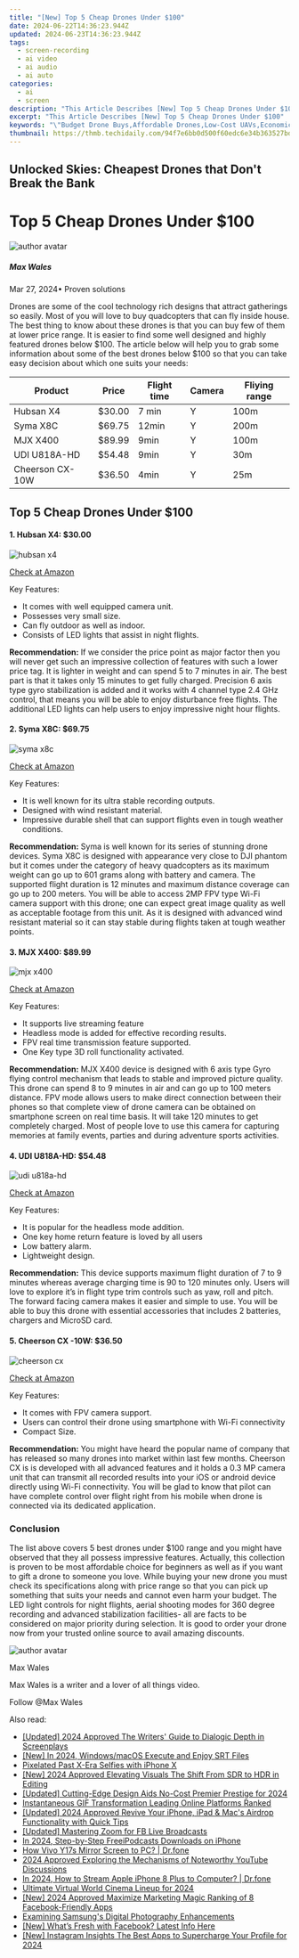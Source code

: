 ```yaml
---
title: "[New] Top 5 Cheap Drones Under $100"
date: 2024-06-22T14:36:23.944Z
updated: 2024-06-23T14:36:23.944Z
tags: 
  - screen-recording
  - ai video
  - ai audio
  - ai auto
categories: 
  - ai
  - screen
description: "This Article Describes [New] Top 5 Cheap Drones Under $100"
excerpt: "This Article Describes [New] Top 5 Cheap Drones Under $100"
keywords: "\"Budget Drone Buys,Affordable Drones,Low-Cost UAVs,Economical Drone Options,Mini Drones $90-$100,Cheap Aerial Cameras,Discounted FPV Systems\""
thumbnail: https://thmb.techidaily.com/94f7e6bb0d500f60edc6e34b363527bd47bbfffa481cdc60b824492075830e06.jpg
---
```


## Unlocked Skies: Cheapest Drones that Don't Break the Bank

# Top 5 Cheap Drones Under $100

![author avatar](https://images.wondershare.com/filmora/article-images/max-wales-author.jpg)

##### Max Wales

 Mar 27, 2024• Proven solutions

 Drones are some of the cool technology rich designs that attract gatherings so easily. Most of you will love to buy quadcopters that can fly inside house. The best thing to know about these drones is that you can buy few of them at lower price range. It is easier to find some well designed and highly featured drones below $100\. The article below will help you to grab some information about some of the best drones below $100 so that you can take easy decision about which one suits your needs:

| Product         | Price  | Flight time | Camera | Fliying range |
| --------------- | ------ | ----------- | ------ | ------------- |
| Hubsan X4       | $30.00 | 7 min       | Y      | 100m          |
| Syma X8C        | $69.75 | 12min       | Y      | 200m          |
| MJX X400        | $89.99 | 9min        | Y      | 100m          |
| UDI U818A-HD    | $54.48 | 9min        | Y      | 30m           |
| Cheerson CX-10W | $36.50 | 4min        | Y      | 25m           |

## Top 5 Cheap Drones Under $100

#### 1\. Hubsan X4: $30.00

![hubsan x4](https://images.wondershare.com/filmora/article-images/hubsan-x4.jpg)

[Check at Amazon](https://www.amazon.com/gp/product/B00IZC6C8E/ref=as%5Fli%5Ftl?ie=UTF8&tag=vs-flora-20&camp=1789&creative=9325&linkCode=as2&creativeASIN=B00IZC6C8E&linkId=6e947c2969fe9c7c476e5c5356605e8b)

 Key Features:

* It comes with well equipped camera unit.
* Possesses very small size.
* Can fly outdoor as well as indoor.
* Consists of LED lights that assist in night flights.

**Recommendation:** If we consider the price point as major factor then you will never get such an impressive collection of features with such a lower price tag. It is lighter in weight and can spend 5 to 7 minutes in air. The best part is that it takes only 15 minutes to get fully charged. Precision 6 axis type gyro stabilization is added and it works with 4 channel type 2.4 GHz control, that means you will be able to enjoy disturbance free flights. The additional LED lights can help users to enjoy impressive night hour flights.

#### 2\. Syma X8C: $69.75

![syma x8c](https://images.wondershare.com/filmora/article-images/syma-x8c.jpg)

[Check at Amazon](https://www.amazon.com/gp/product/B00VQVO6W0/ref=as%5Fli%5Ftl?ie=UTF8&tag=vs-flora-20&camp=1789&creative=9325&linkCode=as2&creativeASIN=B00VQVO6W0&linkId=b8805debdd93341af90869c79312aa11)

 Key Features:

* It is well known for its ultra stable recording outputs.
* Designed with wind resistant material.
* Impressive durable shell that can support flights even in tough weather conditions.

**Recommendation:** Syma is well known for its series of stunning drone devices. Syma X8C is designed with appearance very close to DJI phantom but it comes under the category of heavy quadcopters as its maximum weight can go up to 601 grams along with battery and camera. The supported flight duration is 12 minutes and maximum distance coverage can go up to 200 meters. You will be able to access 2MP FPV type Wi-Fi camera support with this drone; one can expect great image quality as well as acceptable footage from this unit. As it is designed with advanced wind resistant material so it can stay stable during flights taken at tough weather points.

#### 3\. MJX X400: $89.99

![mjx x400](https://images.wondershare.com/filmora/article-images/mjx-x400.jpg)

[Check at Amazon](https://www.amazon.com/gp/product/B01AWBEGJ2/ref=as%5Fli%5Ftl?ie=UTF8&tag=vs-flora-20&camp=1789&creative=9325&linkCode=as2&creativeASIN=B01AWBEGJ2&linkId=21b26bd746a43597f4921aa39f7159f8)

 Key Features:

* It supports live streaming feature
* Headless mode is added for effective recording results.
* FPV real time transmission feature supported.
* One Key type 3D roll functionality activated.

**Recommendation:** MJX X400 device is designed with 6 axis type Gyro flying control mechanism that leads to stable and improved picture quality. This drone can spend 8 to 9 minutes in air and can go up to 100 meters distance. FPV mode allows users to make direct connection between their phones so that complete view of drone camera can be obtained on smartphone screen on real time basis. It will take 120 minutes to get completely charged. Most of people love to use this camera for capturing memories at family events, parties and during adventure sports activities.

#### 4\. UDI U818A-HD: $54.48

![udi u818a-hd](https://images.wondershare.com/filmora/article-images/udi-u81a.jpg)

[Check at Amazon](https://www.amazon.com/gp/product/B0108UXWK6/ref=as%5Fli%5Ftl?ie=UTF8&tag=vs-flora-20&camp=1789&creative=9325&linkCode=as2&creativeASIN=B0108UXWK6&linkId=a82a0c95031a1feeb0d157b675f10c8e)

 Key Features:

* It is popular for the headless mode addition.
* One key home return feature is loved by all users
* Low battery alarm.
* Lightweight design.

**Recommendation:** This device supports maximum flight duration of 7 to 9 minutes whereas average charging time is 90 to 120 minutes only. Users will love to explore it’s in flight type trim controls such as yaw, roll and pitch. The forward facing camera makes it easier and simple to use. You will be able to buy this drone with essential accessories that includes 2 batteries, chargers and MicroSD card.

#### 5\. Cheerson CX -10W: $36.50

![cheerson cx](https://images.wondershare.com/filmora/article-images/cheerson-cx.jpg)

[Check at Amazon](https://www.amazon.com/gp/product/B00KXZC762/ref=as%5Fli%5Ftl?ie=UTF8&tag=vs-flora-20&camp=1789&creative=9325&linkCode=as2&creativeASIN=B00KXZC762&linkId=625321c8d08a4d384e95a6d35b24159a)

 Key Features:

* It comes with FPV camera support.
* Users can control their drone using smartphone with Wi-Fi connectivity
* Compact Size.

**Recommendation:** You might have heard the popular name of company that has released so many drones into market within last few months. Cheerson CX is is developed with all advanced features and it holds a 0.3 MP camera unit that can transmit all recorded results into your iOS or android device directly using Wi-Fi connectivity. You will be glad to know that pilot can have complete control over flight right from his mobile when drone is connected via its dedicated application.

### Conclusion

 The list above covers 5 best drones under $100 range and you might have observed that they all possess impressive features. Actually, this collection is proven to be most affordable choice for beginners as well as if you want to gift a drone to someone you love. While buying your new drone you must check its specifications along with price range so that you can pick up something that suits your needs and cannot even harm your budget. The LED light controls for night flights, aerial shooting modes for 360 degree recording and advanced stabilization facilities- all are facts to be considered on major priority during selection. It is good to order your drone now from your trusted online source to avail amazing discounts.

![author avatar](https://images.wondershare.com/filmora/article-images/max-wales-author.jpg)

Max Wales

Max Wales is a writer and a lover of all things video.

Follow @Max Wales


<ins class="adsbygoogle"
     style="display:block"
     data-ad-format="autorelaxed"
     data-ad-client="ca-pub-7571918770474297"
     data-ad-slot="1223367746"></ins>



<ins class="adsbygoogle"
     style="display:block"
     data-ad-client="ca-pub-7571918770474297"
     data-ad-slot="8358498916"
     data-ad-format="auto"
     data-full-width-responsive="true"></ins>


<span class="atpl-alsoreadstyle">Also read:</span>
<div><ul>
<li><a href="https://fox-glue.techidaily.com/updated-2024-approved-the-writers-guide-to-dialogic-depth-in-screenplays/"><u>[Updated] 2024 Approved  The Writers' Guide to Dialogic Depth in Screenplays</u></a></li>
<li><a href="https://fox-glue.techidaily.com/new-in-2024-windowsmacos-execute-and-enjoy-srt-files/"><u>[New] In 2024, Windows/macOS  Execute and Enjoy SRT Files</u></a></li>
<li><a href="https://fox-glue.techidaily.com/pixelated-past-x-era-selfies-with-iphone-x/"><u>Pixelated Past  X-Era Selfies with iPhone X</u></a></li>
<li><a href="https://fox-glue.techidaily.com/new-2024-approved-elevating-visuals-the-shift-from-sdr-to-hdr-in-editing/"><u>[New] 2024 Approved  Elevating Visuals  The Shift From SDR to HDR in Editing</u></a></li>
<li><a href="https://fox-glue.techidaily.com/updated-cutting-edge-design-aids-no-cost-premier-prestige-for-2024/"><u>[Updated] Cutting-Edge Design Aids  No-Cost Premier Prestige for 2024</u></a></li>
<li><a href="https://fox-glue.techidaily.com/instantaneous-gif-transformation-leading-online-platforms-ranked/"><u>Instantaneous GIF Transformation  Leading Online Platforms Ranked</u></a></li>
<li><a href="https://fox-glue.techidaily.com/updated-2024-approved-revive-your-iphone-ipad-and-macs-airdrop-functionality-with-quick-tips/"><u>[Updated] 2024 Approved  Revive Your iPhone, iPad & Mac's Airdrop Functionality with Quick Tips</u></a></li>
<li><a href="https://fox-glue.techidaily.com/updated-mastering-zoom-for-fb-live-broadcasts/"><u>[Updated] Mastering Zoom for FB Live Broadcasts</u></a></li>
<li><a href="https://extra-skills.techidaily.com/in-2024-step-by-step-freeipodcasts-downloads-on-iphone/"><u>In 2024, Step-by-Step  FreeiPodcasts Downloads on iPhone</u></a></li>
<li><a href="https://screen-mirror.techidaily.com/how-vivo-y17s-mirror-screen-to-pc-drfone-by-drfone-android/"><u>How Vivo Y17s Mirror Screen to PC? | Dr.fone</u></a></li>
<li><a href="https://youtube-stream.techidaily.com/2024-approved-exploring-the-mechanisms-of-noteworthy-youtube-discussions/"><u>2024 Approved  Exploring the Mechanisms of Noteworthy YouTube Discussions</u></a></li>
<li><a href="https://screen-mirror.techidaily.com/in-2024-how-to-stream-apple-iphone-8-plus-to-computer-drfone-by-drfone-ios/"><u>In 2024, How to Stream Apple iPhone 8 Plus to Computer? | Dr.fone</u></a></li>
<li><a href="https://some-approaches.techidaily.com/ultimate-virtual-world-cinema-lineup-for-2024/"><u>Ultimate Virtual World Cinema Lineup for 2024</u></a></li>
<li><a href="https://facebook-video-files.techidaily.com/new-2024-approved-maximize-marketing-magic-ranking-of-8-facebook-friendly-apps/"><u>[New] 2024 Approved  Maximize Marketing Magic  Ranking of 8 Facebook-Friendly Apps</u></a></li>
<li><a href="https://extra-resources.techidaily.com/examining-samsungs-digital-photography-enhancements/"><u>Examining Samsung's Digital Photography Enhancements</u></a></li>
<li><a href="https://facebook-clips.techidaily.com/new-whats-fresh-with-facebook-latest-info-here/"><u>[New] What’s Fresh with Facebook? Latest Info Here</u></a></li>
<li><a href="https://instagram-clips.techidaily.com/new-instagram-insights-the-best-apps-to-supercharge-your-profile-for-2024/"><u>[New] Instagram Insights  The Best Apps to Supercharge Your Profile for 2024</u></a></li>
</ul></div>
